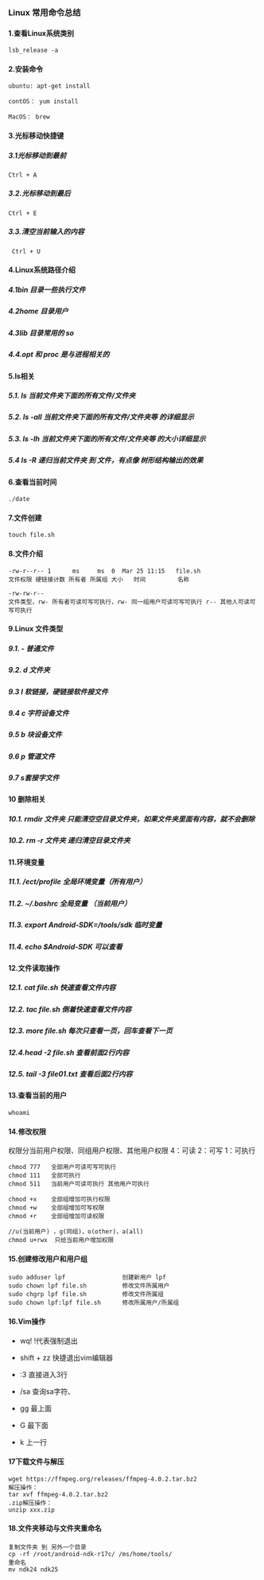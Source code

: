 ### Linux 常用命令总结

#### 1.查看Linux系统类别

```shell
lsb_release -a
```



#### 2.安装命令

```shel
ubuntu: apt-get install 
```

```shell
contOS： yum install 
```

```shell
MacOS： brew
```



#### 3.光标移动快捷键

##### 3.1光标移动到最前

```shell
Ctrl + A
```



##### 3.2.光标移动到最后

```shell
Ctrl + E
```



##### 3.3.清空当前输入的内容

```shell
 Ctrl + U 
```



#### 4.Linux系统路径介绍

##### 4.1bin 目录一些执行文件

##### 4.2home 目录用户

##### 4.3lib 目录常用的 so

##### 4.4.opt 和 proc 是与进程相关的



#### 5.ls相关

##### 5.1. ls  当前文件夹下面的所有文件/文件夹

##### 5.2. ls -all 当前文件夹下面的所有文件/文件夹等 的详细显示

##### 5.3. ls -lh 当前文件夹下面的所有文件/文件夹等 的大小详细显示

##### 5.4 ls -R  递归当前文件夹 到 文件，有点像 树形结构输出的效果



#### 6.查看当前时间

```shell
./date
```



#### 7.文件创建

```shell
touch file.sh
```



#### 8.文件介绍

```shell
-rw-r--r-- 1      ms     ms  0  Mar 25 11:15   file.sh
文件权限 硬链接计数 所有者 所属组 大小   时间         名称

-rw-rw-r--
文件类型，rw- 所有者可读可写可执行，rw- 同一组用户可读可写可执行 r-- 其他人可读可写可执行

```



#### 9.Linux 文件类型

##### 9.1. - 普通文件

##### 9.2. d 文件夹 

##### 9.3  l 软链接，硬链接软件接文件

##### 9.4 c 字符设备文件

##### 9.5 b 块设备文件

##### 9.6 p 管道文件

##### 9.7 s套接字文件



#### 10 删除相关

##### 10.1. rmdir 文件夹  只能清空空目录文件夹，如果文件夹里面有内容，就不会删除

##### 10.2. rm -r 文件夹 递归清空目录文件夹



#### 11.环境变量

##### 11.1. /ect/profile 全局环境变量（所有用户）

##### 11.2. ~/.bashrc 全局变量 （当前用户）

##### 11.3. export Android-SDK=/tools/sdk  临时变量

##### 11.4. echo $Android-SDK 可以查看



#### 12.文件读取操作

##### 12.1. cat file.sh     快速查看文件内容 

##### 12.2. tac file.sh    倒着快速查看文件内容

##### 12.3. more file.sh   每次只查看一页，回车查看下一页

##### 12.4.head -2 file.sh   查看前面2行内容 

##### 12.5. tail -3 file01.txt   查看后面2行内容



#### 13.查看当前的用户

```shell
whoami
```



#### 14.修改权限

权限分当前用户权限、同组用户权限、其他用户权限  4：可读   2：可写 1：可执行

```shell
chmod 777   全部用户可读可写可执行 
chmod 111   全部可执行
chmod 511   当前用户可读可执行 其他用户可执行

chmod +x    全部组增加可执行权限
chmod +w    全部组增加可写权限
chmod +r    全部组增加可读权限

//u(当前用户) ，g(同组)，o(other)，a(all)
chmod u+rwx  只给当前用户增加权限
```



#### 15.创建修改用户和用户组

```shell
sudo adduser lpf           		创建新用户 lpf
sudo chown lpf file.sh     		修改文件所属用户
sudo chgrp lpf file.sh     		修改文件所属组
sudo chown lpf:lpf file.sh 		修改所属用户/所属组
```



#### 16.Vim操作

* wq! !代表强制退出 

*  shift + zz 快捷退出vim编辑器 

*  :3 直接进入3行 

* /sa 查询sa字符、

* gg 最上面

* G 最下面 

* k 上一行



#### 17下载文件与解压

```shell
wget https://ffmpeg.org/releases/ffmpeg-4.0.2.tar.bz2
解压操作：
tar xvf ffmpeg-4.0.2.tar.bz2
.zip解压操作：
unzip xxx.zip
```



#### 18.文件夹移动与文件夹重命名

```shell
复制文件夹 到 另外一个目录
cp -rf /root/android-ndk-r17c/ /ms/home/tools/
重命名
mv ndk24 ndk25
```











